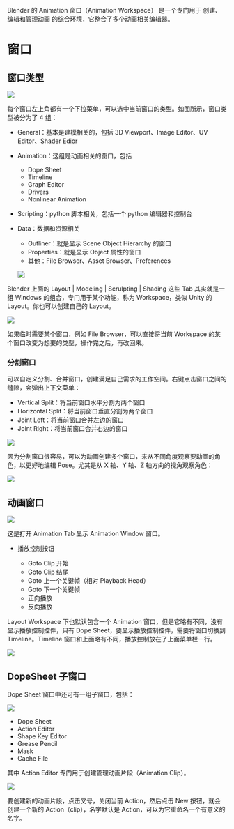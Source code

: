 Blender 的 Animation 窗口（Animation Workspace） 是一个专门用于 创建、编辑和管理动画 的综合环境，它整合了多个动画相关编辑器。

# 窗口

## 窗口类型

![](./Windows.png)

每个窗口左上角都有一个下拉菜单，可以选中当前窗口的类型。如图所示，窗口类型被分为了 4 组：

- General：基本是建模相关的，包括 3D Viewport、Image Editor、UV Editor、Shader Edior
- Animation：这组是动画相关的窗口，包括

  - Dope Sheet
  - Timeline
  - Graph Editor
  - Drivers
  - Nonlinear Animation

- Scripting：python 脚本相关，包括一个 python 编辑器和控制台
- Data：数据和资源相关

  - Outliner：就是显示 Scene Object Hierarchy 的窗口
  - Properties：就是显示 Object 属性的窗口
  - 其他：File Browser、Asset Browser、Preferences

  ![](./OutlinerAndPropertiesWindow.png)

Blender 上面的 Layout | Modeling | Scrulpting | Shading 这些 Tab 其实就是一组 Windows 的组合，专门用于某个功能，称为 Workspace，类似 Unity 的 Layout。你也可以创建自己的 Layout。

![](./WorkspaceTabs.png)

如果临时需要某个窗口，例如 File Browser，可以直接将当前 Workspace 的某个窗口改变为想要的类型，操作完之后，再改回来。

### 分割窗口

可以自定义分割、合并窗口，创建满足自己需求的工作空间。右键点击窗口之间的缝隙，会弹出上下文菜单：

- Vertical Split：将当前窗口水平分割为两个窗口
- Horizontal Split：将当前窗口垂直分割为两个窗口
- Joint Left：将当前窗口合并左边的窗口
- Joint Right：将当前窗口合并右边的窗口

![](SplitWindow.gif)

因为分割窗口很容易，可以为动画创建多个窗口，来从不同角度观察要动画的角色，以更好地编辑 Pose。尤其是从 X 轴、Y 轴、Z 轴方向的视角观察角色：

![](Animation3DView.png)


## 动画窗口

![](./AnimationWindow.png)

这是打开 Animation Tab 显示 Animation Window 窗口。

- 播放控制按钮

  - Goto Clip 开始
  - Goto Clip 结尾
  - Goto 上一个关键帧（相对 Playback Head）
  - Goto 下一个关键帧
  - 正向播放
  - 反向播放

Layout Workspace 下也默认包含一个 Animation 窗口，但是它略有不同，没有显示播放控制控件，只有 Dope Sheet，要显示播放控制控件，需要将窗口切换到 Timeline。Timeline 窗口和上面略有不同，播放控制放在了上面菜单栏一行。

![](./Timeline.png)

## DopeSheet 子窗口

Dope Sheet 窗口中还可有一组子窗口，包括：

![](./DopeSheetDropdown.png)

- Dope Sheet
- Action Editor
- Shape Key Editor
- Grease Pencil
- Mask
- Cache File

其中 Action Editor 专门用于创建管理动画片段（Animation Clip）。

![](NewAction.gif)

要创建新的动画片段，点击叉号，关闭当前 Action，然后点击 New 按钮，就会创建一个新的 Action（clip），名字默认是 Action，可以为它重命名一个有意义的名字。